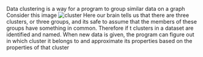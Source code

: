 Data clustering is a way for a program to group similar data on a graph
Consider this image ![cluster](https://www.google.co.in/imgres?imgurl=https%3A%2F%2Fcdn-images-1.medium.com%2Fmax%2F1600%2F1*4asJtK2DB-rdoMxNMWyrZw.png&imgrefurl=https%3A%2F%2Fmedium.freecodecamp.org%2Fhow-machines-make-sense-of-big-data-an-introduction-to-clustering-algorithms-4bd97d4fbaba&docid=WhUjAvc2rBEjMM&tbnid=4c-77J2vR-WBaM%3A&vet=10ahUKEwiqrbPzoZDfAhVCso8KHeTkDJkQMwhxKAkwCQ..i&w=1180&h=776&bih=953&biw=1959&q=clusters&ved=0ahUKEwiqrbPzoZDfAhVCso8KHeTkDJkQMwhxKAkwCQ&iact=mrc&uact=8)
Here our brain tells us that there are three clusters, or three groups, and its safe to assume that the members of these groups have something in common. Therefore if t clusters in a dataset are identified and named. When new data is given, the program can figure out in which cluster it belongs to and approximate its properties based on the properties of that cluster
